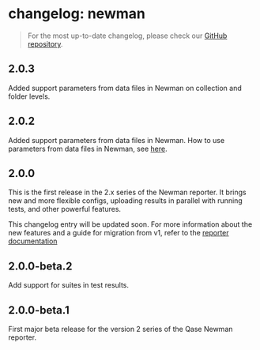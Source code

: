 # changelog: newman


> For the most up-to-date changelog, please check our [GitHub repository](https://github.com/qase-tms/qase-javascript/blob/main/qase-newman/changelog.md).
## 2.0.3


Added support parameters from data files in Newman on collection and folder levels.

## 2.0.2


Added support parameters from data files in Newman.
How to use parameters from data files in Newman, see [here](./docs/usage.md).

## 2.0.0


This is the first release in the 2.x series of the Newman reporter.
It brings new and more flexible configs, uploading results in parallel with running tests,
and other powerful features.

This changelog entry will be updated soon.
For more information about the new features and a guide for migration from v1, refer to the
[reporter documentation](https://github.com/qase-tms/qase-javascript/tree/main/qase-newman#readme)

## 2.0.0-beta.2


Add support for suites in test results. 

## 2.0.0-beta.1


First major beta release for the version 2 series of the Qase Newman reporter.
